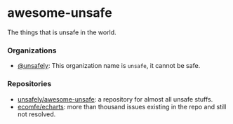 # awesome-unsafe
The things that is unsafe in the world.

### Organizations

- [@unsafely](https://github.com/unsafely): This organization name is `unsafe`, it cannot be safe.

### Repositories

- [unsafely/awesome-unsafe](https://github.com/unsafely/awesome-unsafe): a repository for almost all unsafe stuffs.
- [ecomfe/echarts](https://github.com/ecomfe/echarts): more than thousand issues existing in the repo and still not resolved.
